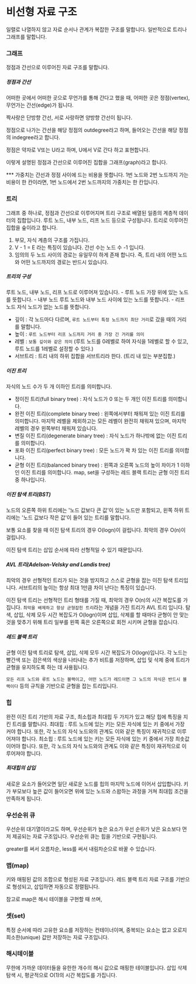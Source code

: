 # 비선형 자료 구조
일렬로 나열하지 않고 자료 순서나 관계가 복잡한 구조를 말합니다.
일반적으로 트리나 그래프를 말합니다.

### 그래프
정점과 간선으로 이루어진 자료 구조를 말합니다.

##### 정점과 간선
어떠한 곳에서 어떠한 곳으로 무언가를 통해 간다고 했을 때,
어떠한 곳은 정점(vertex), 무언가는 간선(edge)가 됩니다.

짝사랑은 단방향 간선, 서로 사랑하면 양방향 간선이 됩니다.

정점으로 나가는 간선을 해당 정점의 outdegree라고 하며,
들어오는 간선을 해당 정점의 indegree라고 합니다.

정점은 약자로 V또는 U라고 하며, U에서 V로 간다 하고 표현합니다.

이렇게 설명된 정점과 간선으로 이루어진 집합을 그래프(graph)라고 합니다.

*** 가중치는 간선과 정점 사이에 드는 비용을 뜻합니다.
    1번 노드와 2번 노드까지 가는 비용이 한 칸이라면, 1번 노드에서 2번 노드까지의 가중치는 한 칸입니다.

### 트리
그래프 중 하나로, 정점과 간선으로 이루어지며 트리 구조로 배열된 일종의 계층적 데이터의 집합입니다.
루트 노드, 내부 노드, 리프 노드 등으로 구성됩니다.
트리로 이루어진 집합을 숲이라고 합니다.

1. 부모, 자식 계층의 구조를 가집니다.
2. V - 1 = E 라는 특징이 있습니다. 간선 수는 노드 수 -1 입니다.
3. 임의의 두 노드 사이의 경로는 유일무이 하게 존재 합니다.
    즉, 트리 내의 어떤 노드와 어떤 노드까지의 경로는 반드시 있습니다.

##### 트리의 구성
루트 노드, 내부 노드, 리프 노드로 이루어져 있습니다.
    - 루트 노드
        가장 위에 있는 노드를 뜻합니다.
    - 내부 노드
        루트 노드와 내부 노드 사이에 있는 노드를 뜻합니다.
    - 리프 노드
        자식 노드가 없는 노드를 뜻합니다.

- 깊이 : 각 노드마다 다르며, `루트 노드부터 특정 노드까지 최단 거리`로 갔을 때의 거리를 말합니다.
- 높이 : `루트 노드부터 리프 노드까지 거리 중 가장 긴 거리를 의미`
- 레벨 : `보통 깊이와 같은 의미` (루트 노드를 0레벨로 하여 자식을 1레벨로 할 수 있고, 루트 노드를 1레벨로 설정할 수 있다.)
- 서브트리 : 트리 내의 하위 집합을 서브트리라 한다. (트리 내 있는 부분집합.)

##### 이진 트리
자식의 노드 수가 두 개 이하인 트리를 의미합니다.

- 정이진 트리(full binary tree) : 자식 노드가 0 또는 두 개인 이진 트리를 의미합니다.
- 완전 이진 트리(complete binary tree) : 왼쪽에서부터 채워져 있는 이진 트리를 의미합니다.
    마지막 레벨을 제외하고는 모든 레벨이 완전히 채워져 있으며, 마지막 레벨의 경우 왼쪽부터 채워져 있습니다.
- 변질 이진 트리(degenerate binary tree) : 자식 노드가 하나밖에 없는 이진 트리를 의미합니다.
- 포화 이진 트리(perfect binary tree) : 모든 노드가 꽉 차 있는 이진 트리를 의미합니다.
- 균형 이진 트리(balanced binary tree) : 왼쪽과 오른쪽 노드의 높이 차이가 1 이하인 이진 트리를 의미합니다.
    map, set을 구성하는 레드 블랙 트리는 균형 이진 트리 중 하나입니다.

##### 이진 탐색 트리(BST)
노드의 오른쪽 하위 트리에는 '노드 값보다 큰 값'이 있는 노드만 포함되고,
왼쪽 하위 트리에는 '노드 값보다 작은 값'이 들어 있는 트리를 말합니다.

보통 요소를 찾을 때 이진 탐색 트리의 경우 O(logn)이 걸립니다.
최악의 경우 O(n)이 걸립니다.

이진 탐색 트리는 삽입 순서에 따라 선형적일 수 있기 때문입니다.

##### AVL 트리(Adelson-Velsky and Landis tree)
최악의 경우 선형적인 트리가 되는 것을 방지하고 스스로 균형을 잡는 이진 탐색 트리입니다.
서브트리의 높이는 항상 최대 1만큼 차이 난다는 특징이 있습니다.

이진 탐색 트리는 선형적인 트리 형태를 가질 때, 최악의 경우 O(n)의 시간 복잡도를 가집니다.
`최악을 배제하고 항상 균형잡힌 트리`라는 개념을 가진 트리가 AVL 트리 입니다.
탐색, 삽입, 삭제 모두 시간 복잡도가 O(logn)이며 삽입, 삭제를 할 때마다
균형이 안 맞는 것을 맞추기 위해 트리 일부를 왼쪽 혹은 오른쪽으로 회전 시키며 균형을 잡습니다.

##### 레드 블랙 트리
균형 이진 탐색 트리로 탐색, 삽입, 삭제 모두 시간 복잡도가 O(logn)입니다.
각 노드는 빨간색 또는 검은색의 색상을 나타내는 추가 비트를 저장하며,
삽입 및 삭제 중에 트리가 균형을 유지하도록 하는 데 사용됩니다.

`모든 리프 노드와 루트 노드는 블랙이고, 어떤 노드가 레드이면 그 노드의 자식은 반드시 블랙이다`
등의 규칙을 기반으로 균형을 잡는 트리입니다.

### 힙
완전 이진 트리 기반의 자료 구조, 최소힙과 최대힙 두 가지가 있고 해당 힙에 특징을 지킨 트리를 말합니다.
최대힙 : 루트 노드에 있는 키는 모든 자식에 있는 키 중에서 가장 커야 합니다.
    또한, 각 노드의 자식 노드와의 관계도 이와 같은 특징이 재귀적으로 이루어져야 합니다.
최소힙 : 루트 노드에 있는 키는 모든 자식에 있는 키 중에서 가장 최솟값이어야 합니다.
    또한, 각 노드의 자식 노드와의 관계도 이와 같은 특징이 재귀적으로 이루어져야 합니다.

##### 최대힙의 삽입
새로운 요소가 들어오면 일단 새로운 노드를 힙의 마지막 노드에 이어서 삽입합니다.
키가 부모보다 높은 값이 들어오면 위에 있는 노드와 스왑하는 과정을 거쳐 최대힙 조건을 만족하게 됩니다.

### 우선순위 큐
우선순위 대기열이라고도 하며, 우선순위가 높은 요소가 우선 순위가 낮은 요소보다 먼저 제공되는 자료 구조입니다.
우선순위 큐는 힙을 기반으로 구현됩니다.

greater를 써서 오름차순, less를 써서 내림차순으로 바꿀 수 있습니다.

### 맵(map)
키와 매핑된 값의 조합으로 형성된 자료 구조입니다.
레드 블랙 트리 자료 구조를 기반으로 형성되고, 삽입하면 자동으로 정렬됩니다.

참고로 map은 해시 테이블을 구현할 때 쓰며, 

### 셋(set)
특정 순서에 따라 고유한 요소를 저장하는 컨테이너이며,
중복되는 요소는 없고 오로지 희소한(unique) 값만 저장하는 자료 구조입니다.

### 해시테이블
무한에 가까운 데이터들을 유한한 개수의 해시 값으로 매핑한 테이블입니다.
삽입 삭제 탐색 시, 평균적으로 O(1)의 시간 복잡도를 가집니다.






